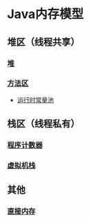 Java内存模型
============

堆区（线程共享）
----------------

### [堆](./heap/heap.md)

### [方法区](./heap/method-area.md)

-	[运行时常量池](./heap/runtime-constant-pool.md)

栈区（线程私有）
----------------

### [程序计数器](./stack/program-counter.md)

### [虚拟机栈](./stack/vm-stack.md)

其他
----

### [直接内存](./other/direct-memory.md)
